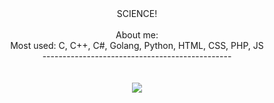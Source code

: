 <div align="center">
</div>
<div align="center">
 SCIENCE!
</div>
<br>

<div align="center">About me:</div>

<div align="center">
  <div align="center">
   Most used: 
   C,
   C++,
   C#,
   Golang,
   Python,
   HTML,
   CSS,
   PHP,
   JS
  </div>
 
  <div align="center">
   -----------------------------------------------

  </div>
 
 </div>
<br>
<br>
<!--<div align="center">
<img src="https://komarev.com/ghpvc/?username=ZER0x1337&&style=flat-square&color=brightgreen" align="center" />
</div>  
<br>
!-->
<div align="center"><img src="https://github-readme-stats.vercel.app/api?username=ZER0x1337&show_icons=true&theme=tokyonight" align="center" /></div>
<br>
